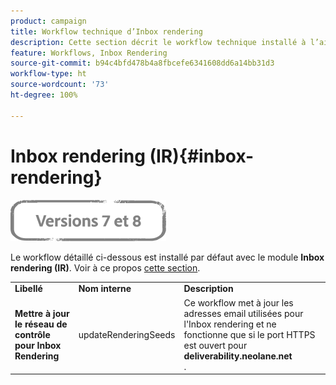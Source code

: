 ```yaml
---
product: campaign
title: Workflow technique d’Inbox rendering
description: Cette section décrit le workflow technique installé à l’aide du package Inbox rendering
feature: Workflows, Inbox Rendering
source-git-commit: b94c4bfd478b4a8fbcefe6341608dd6a14bb31d3
workflow-type: ht
source-wordcount: '73'
ht-degree: 100%

---
```



# Inbox rendering (IR){#inbox-rendering}

![](../../assets/common.svg)

Le workflow détaillé ci-dessous est installé par défaut avec le module **Inbox rendering (IR)**. Voir à ce propos [cette section](../../delivery/using/inbox-rendering.md).

<table> 
 <tbody> 
  <tr> 
   <td> <strong>Libellé</strong><br /> </td> 
   <td> <strong>Nom interne</strong><br /> </td> 
   <td> <strong>Description</strong><br /> </td> 
  </tr> 
  <tr> 
   <td> <strong>Mettre à jour le réseau de contrôle pour Inbox Rendering</strong><br /> </td> 
   <td> <span class="uicontrol">updateRenderingSeeds</span> <br /> </td> 
   <td> Ce workflow met à jour les adresses email utilisées pour l'Inbox rendering et ne fonctionne que si le port HTTPS est ouvert pour <strong>deliverability.neolane.net</strong><br />. </td> 
  </tr> 
 </tbody> 
</table>

